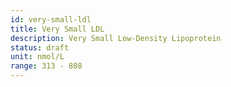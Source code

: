 ```yaml
---
id: very-small-ldl
title: Very Small LDL
description: Very Small Low-Density Lipoprotein
status: draft
unit: nmol/L
range: 313 - 808
---
```

